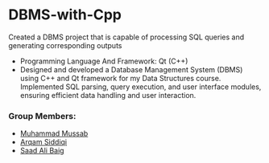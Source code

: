 <h1>DBMS-with-Cpp</h1>

<p>Created a DBMS project that is capable of processing SQL queries and generating corresponding outputs</p>

<ul>
  <li>Programming Language And Framework: Qt (C++)</li>
  <li>Designed and developed a Database Management System (DBMS) using C++ and Qt framework for my Data
Structures course. Implemented SQL parsing, query execution, and user interface modules, ensuring efficient data
handling and user interaction.</li>
</ul>

<h3>Group Members:</h3>
<ul>
  <li><a href="https://github.com/Mussab2003" target="_blank">Muhammad Mussab</a></li>
  <li><a href="https://github.com/Arqam-Siddiqi" target="_blank">Arqam Siddiqi</a></li>
  <li><a href="https://github.com/SaadAliBaig84" target="_blank">Saad Ali Baig</a></li>
</ul>


